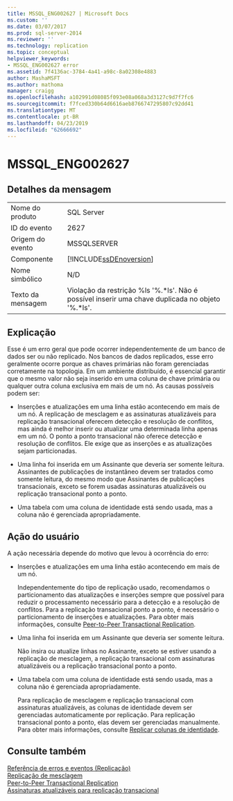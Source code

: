 ```yaml
---
title: MSSQL_ENG002627 | Microsoft Docs
ms.custom: ''
ms.date: 03/07/2017
ms.prod: sql-server-2014
ms.reviewer: ''
ms.technology: replication
ms.topic: conceptual
helpviewer_keywords:
- MSSQL_ENG002627 error
ms.assetid: 7f4136ac-3784-4a41-a98c-8a02308e4883
author: MashaMSFT
ms.author: mathoma
manager: craigg
ms.openlocfilehash: a102991d08085f093e08a068a3d3127c9d7f7fc6
ms.sourcegitcommit: f7fced330b64d6616aeb8766747295807c92dd41
ms.translationtype: MT
ms.contentlocale: pt-BR
ms.lasthandoff: 04/23/2019
ms.locfileid: "62666692"
---
```

# <a name="mssqleng002627"></a>MSSQL_ENG002627
    
## <a name="message-details"></a>Detalhes da mensagem  
  
|||  
|-|-|  
|Nome do produto|SQL Server|  
|ID do evento|2627|  
|Origem do evento|MSSQLSERVER|  
|Componente|[!INCLUDE[ssDEnoversion](../../includes/ssdenoversion-md.md)]|  
|Nome simbólico|N/D|  
|Texto da mensagem|Violação da restrição %ls '%.*ls'. Não é possível inserir uma chave duplicada no objeto '%.\*ls'.|  
  
## <a name="explanation"></a>Explicação  
 Esse é um erro geral que pode ocorrer independentemente de um banco de dados ser ou não replicado. Nos bancos de dados replicados, esse erro geralmente ocorre porque as chaves primárias não foram gerenciadas corretamente na topologia. Em um ambiente distribuído, é essencial garantir que o mesmo valor não seja inserido em uma coluna de chave primária ou qualquer outra coluna exclusiva em mais de um nó. As causas possíveis podem ser:  
  
-   Inserções e atualizações em uma linha estão acontecendo em mais de um nó. A replicação de mesclagem e as assinaturas atualizáveis para replicação transacional oferecem detecção e resolução de conflitos, mas ainda é melhor inserir ou atualizar uma determinada linha apenas em um nó. O ponto a ponto transacional não oferece detecção e resolução de conflitos. Ele exige que as inserções e as atualizações sejam particionadas.  
  
-   Uma linha foi inserida em um Assinante que deveria ser somente leitura. Assinantes de publicações de instantâneo devem ser tratados como somente leitura, do mesmo modo que Assinantes de publicações transacionais, exceto se forem usadas assinaturas atualizáveis ou replicação transacional ponto a ponto.  
  
-   Uma tabela com uma coluna de identidade está sendo usada, mas a coluna não é gerenciada apropriadamente.  
  
## <a name="user-action"></a>Ação do usuário  
 A ação necessária depende do motivo que levou à ocorrência do erro:  
  
-   Inserções e atualizações em uma linha estão acontecendo em mais de um nó.  
  
     Independentemente do tipo de replicação usado, recomendamos o particionamento das atualizações e inserções sempre que possível para reduzir o processamento necessário para a detecção e a resolução de conflitos. Para a replicação transacional ponto a ponto, é necessário o particionamento de inserções e atualizações. Para obter mais informações, consulte [Peer-to-Peer Transactional Replication](transactional/peer-to-peer-transactional-replication.md).  
  
-   Uma linha foi inserida em um Assinante que deveria ser somente leitura.  
  
     Não insira ou atualize linhas no Assinante, exceto se estiver usando a replicação de mesclagem, a replicação transacional com assinaturas atualizáveis ou a replicação transacional ponto a ponto.  
  
-   Uma tabela com uma coluna de identidade está sendo usada, mas a coluna não é gerenciada apropriadamente.  
  
     Para replicação de mesclagem e replicação transacional com assinaturas atualizáveis, as colunas de identidade devem ser gerenciadas automaticamente por replicação. Para replicação transacional ponto a ponto, elas devem ser gerenciadas manualmente. Para obter mais informações, consulte [Replicar colunas de identidade](publish/replicate-identity-columns.md).  
  
## <a name="see-also"></a>Consulte também  
 [Referência de erros e eventos &#40;Replicação&#41;](errors-and-events-reference-replication.md)   
 [Replicação de mesclagem](merge/merge-replication.md)   
 [Peer-to-Peer Transactional Replication](transactional/peer-to-peer-transactional-replication.md)   
 [Assinaturas atualizáveis para replicação transacional](transactional/updatable-subscriptions-for-transactional-replication.md)  
  
  
